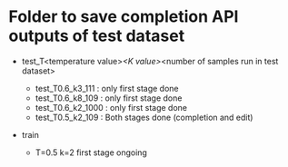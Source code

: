 # Folder to save completion API outputs of test dataset
- test_T\<temperature value\>_\<K value\>_\<number of samples run in test dataset\>
  - test_T0.6_k3_111 :  only first stage done
  - test_T0.6_k8_109 :  only first stage done
  - test_T0.6_k2_1000 : only first stage done
  - test_T0.5_k2_109 :  Both stages done (completion and edit)

- train
  - T=0.5 k=2 first stage ongoing